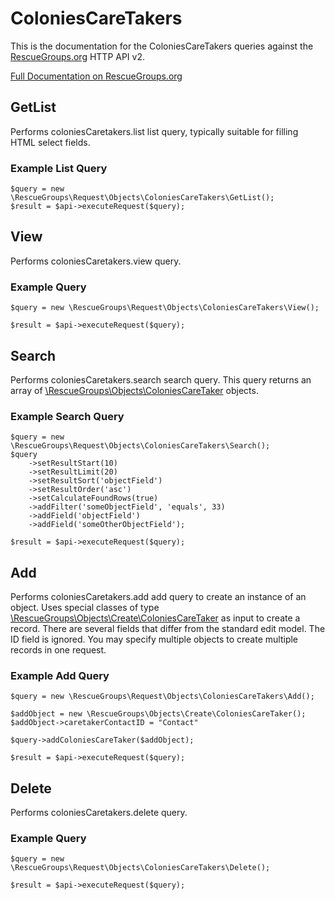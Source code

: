 # ColoniesCareTakers

This is the documentation for the ColoniesCareTakers queries against the [RescueGroups.org](https://www.rescuegroups.org/) HTTP API v2.

[Full Documentation on RescueGroups.org](https://userguide.rescuegroups.org/display/APIDG/Object+definitions#Objectdefinitions-coloniesCaretakers)

## GetList


Performs coloniesCaretakers.list list query, typically suitable for filling HTML select fields.

### Example List Query

    $query = new \RescueGroups\Request\Objects\ColoniesCareTakers\GetList();
    $result = $api->executeRequest($query);





## View






Performs coloniesCaretakers.view query.

### Example Query

    $query = new \RescueGroups\Request\Objects\ColoniesCareTakers\View();

    $result = $api->executeRequest($query);


## Search

Performs coloniesCaretakers.search search query. This query returns an array of [\RescueGroups\Objects\ColoniesCareTaker](../../src/Objects/ColoniesCareTaker.php) objects.

### Example Search Query

    $query = new \RescueGroups\Request\Objects\ColoniesCareTakers\Search();
    $query
        ->setResultStart(10)
        ->setResultLimit(20)
        ->setResultSort('objectField')
        ->setResultOrder('asc')
        ->setCalculateFoundRows(true)
        ->addFilter('someObjectField', 'equals', 33)
        ->addField('objectField')
        ->addField('someOtherObjectField');

    $result = $api->executeRequest($query);






## Add





Performs coloniesCaretakers.add add query to create an instance of an object. Uses special classes of type [\RescueGroups\Objects\Create\ColoniesCareTaker](../../src/Objects/ColoniesCareTaker.php) as input to create a record. There are several fields that differ from the standard edit model. The ID field is ignored. You may specify multiple objects to create multiple records in one request.

### Example Add Query

    $query = new \RescueGroups\Request\Objects\ColoniesCareTakers\Add();

    $addObject = new \RescueGroups\Objects\Create\ColoniesCareTaker();
    $addObject->caretakerContactID = "Contact"

    $query->addColoniesCareTaker($addObject);

    $result = $api->executeRequest($query);


## Delete






Performs coloniesCaretakers.delete query.

### Example Query

    $query = new \RescueGroups\Request\Objects\ColoniesCareTakers\Delete();

    $result = $api->executeRequest($query);


